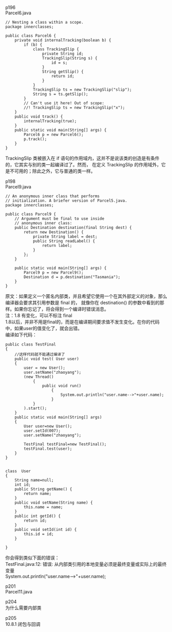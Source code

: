 p196  
Parcel6.java  
```
// Nesting a class within a scope.
package innerclasses;

public class Parcel6 {
    private void internalTracking(boolean b) {
        if (b) {
            class TrackingSlip {
                private String id;
                TrackingSlip(String s) {
                    id = s;
                }
                String getSlip() {
                    return id;
                }
            }
            TrackingSlip ts = new TrackingSlip("slip");
            String s = ts.getSlip();
        }
        // Can't use it here! Out of scope:
        //! TrackingSlip ts = new TrackingSlip("x");
    }
    public void track() {
        internalTracking(true);
    }
    public static void main(String[] args) {
        Parcel6 p = new Parcel6();
        p.track();
    }
}
```
TrackingSlip 类被嵌入在 if 语句的作用域内，这并不是说该类的创造是有条件的，它其实与别的类一起编译过了。然而，
在定义 TrackingSlip 的作用域外，它是不可用的；除此之外，它与普通的类一样。

p198  
Parcel9.java  
```
// An anonymous inner class that performs
// initialization. A briefer version of Parcel5.java.
package innerclasses;

public class Parcel9 {
    // Argument must be final to use inside
    // anonymous inner class:
    public Destination destination(final String dest) {
        return new Destination() {
            private String label = dest;
            public String readLabel() {
                return label;
            }
        };
    }
    
    public static void main(String[] args) {
        Parcel9 p = new Parcel9();
        Destination d = p.destination("Tasmania");
    }
}
```
原文：如果定义一个匿名内部类，并且希望它使用一个在其外部定义的对象，那么编译器会要求其引用参数是 final 的，
就像你在 destination() 的参数中看到的那样。如果你忘记了，将会得到一个编译时错误消息。  
注：1.8 有变化，可以不标注 final    
1.8以后，并非不用是final的，而是在编译期间要求值不发生变化。在你的代码中，如果user的值变化了，就会出错。  
编译如下代码：  
```
public class TestFinal 
{
    //这样代码就不能通过编译了
    public void test( User user)
    {
        user = new User();
        user.setName("zhaoyang");
        (new Thread()
            { 
                public void run()
                    {   
                        System.out.println("user.name-->"+user.name);
                    }
            } 
        ).start();  
    }
    public static void main(String[] args) 
    {
        User user=new User();
        user.setId(007);
        user.setName("zhaoyang");
         
        TestFinal testFinal=new TestFinal();
        testFinal.test(user);   
    }
}


class  User
{
    String name=null;
    int id;
    public String getName() {
        return name;
    }
    public void setName(String name) {
        this.name = name;
    }
    public int getId() {
        return id;
    }
    public void setId(int id) {
        this.id = id;
    }
     
}

```
你会得到类似下面的错误：  
TestFinal.java:12: 错误: 从内部类引用的本地变量必须是最终变量或实际上的最终变量  
                        System.out.println("user.name-->"+user.name);

p201  
Parcel11.java  

p204  
为什么需要内部类   

p205  
10.8.1 闭包与回调  